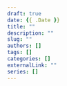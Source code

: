 ```yaml
--- 
draft: true
date: {{ .Date }}
title: ""
description: ""
slug: ""
authors: []
tags: []
categories: []
externalLink: ""
series: []
---
```


